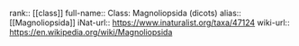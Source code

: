 

rank:: [[class]]
full-name:: Class: Magnoliopsida (dicots)
alias:: [[Magnoliopsida]]
iNat-url:: https://www.inaturalist.org/taxa/47124
wiki-url:: https://en.wikipedia.org/wiki/Magnoliopsida